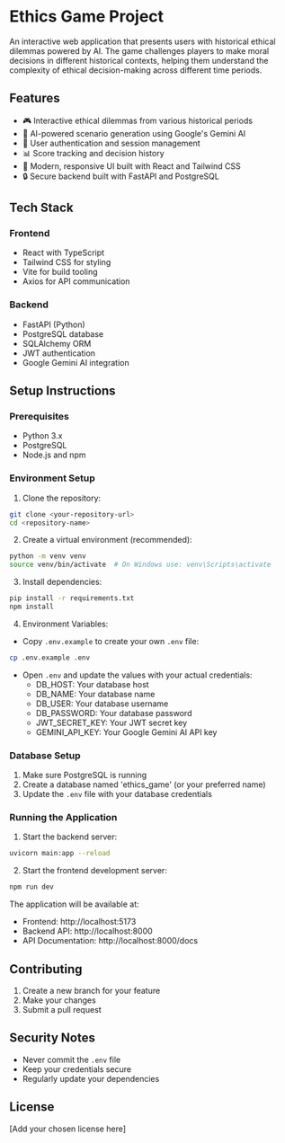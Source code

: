 # Ethics Game Project

An interactive web application that presents users with historical ethical dilemmas powered by AI. The game challenges players to make moral decisions in different historical contexts, helping them understand the complexity of ethical decision-making across different time periods.

## Features

- 🎮 Interactive ethical dilemmas from various historical periods
- 🤖 AI-powered scenario generation using Google's Gemini AI
- 👤 User authentication and session management
- 📊 Score tracking and decision history
- 🎨 Modern, responsive UI built with React and Tailwind CSS
- 🔒 Secure backend built with FastAPI and PostgreSQL

## Tech Stack

### Frontend
- React with TypeScript
- Tailwind CSS for styling
- Vite for build tooling
- Axios for API communication

### Backend
- FastAPI (Python)
- PostgreSQL database
- SQLAlchemy ORM
- JWT authentication
- Google Gemini AI integration

## Setup Instructions

### Prerequisites
- Python 3.x
- PostgreSQL
- Node.js and npm

### Environment Setup

1. Clone the repository:
```bash
git clone <your-repository-url>
cd <repository-name>
```

2. Create a virtual environment (recommended):
```bash
python -m venv venv
source venv/bin/activate  # On Windows use: venv\Scripts\activate
```

3. Install dependencies:
```bash
pip install -r requirements.txt
npm install
```

4. Environment Variables:
- Copy `.env.example` to create your own `.env` file:
```bash
cp .env.example .env
```
- Open `.env` and update the values with your actual credentials:
  - DB_HOST: Your database host
  - DB_NAME: Your database name
  - DB_USER: Your database username
  - DB_PASSWORD: Your database password
  - JWT_SECRET_KEY: Your JWT secret key
  - GEMINI_API_KEY: Your Google Gemini AI API key

### Database Setup
1. Make sure PostgreSQL is running
2. Create a database named 'ethics_game' (or your preferred name)
3. Update the `.env` file with your database credentials

### Running the Application

1. Start the backend server:
```bash
uvicorn main:app --reload
```

2. Start the frontend development server:
```bash
npm run dev
```

The application will be available at:
- Frontend: http://localhost:5173
- Backend API: http://localhost:8000
- API Documentation: http://localhost:8000/docs

## Contributing
1. Create a new branch for your feature
2. Make your changes
3. Submit a pull request

## Security Notes
- Never commit the `.env` file
- Keep your credentials secure
- Regularly update your dependencies

## License
[Add your chosen license here] 